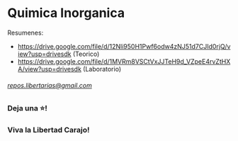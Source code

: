 # Quimica Inorganica

Resumenes:
* https://drive.google.com/file/d/12Nli950H1Pwf6odw4zNJ51d7CJId0rjQ/view?usp=drivesdk (Teorico)
* https://drive.google.com/file/d/1MVRm8VSCtVxJJTeH9d_VZpeE4rvZtHXA/view?usp=drivesdk (Laboratorio)

###### repos.libertarias@gmail.com
### Deja una ⭐! 
### Viva la Libertad Carajo!
